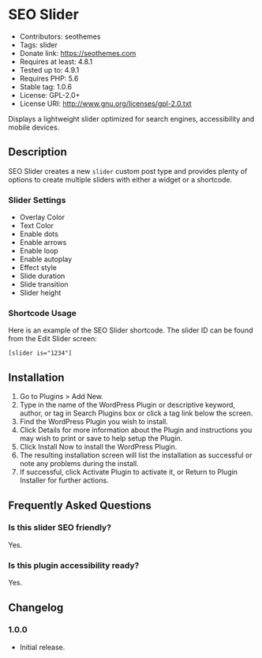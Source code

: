 # SEO Slider
* Contributors: seothemes
* Tags: slider
* Donate link: https://seothemes.com
* Requires at least: 4.8.1
* Tested up to: 4.9.1
* Requires PHP: 5.6
* Stable tag: 1.0.6
* License: GPL-2.0+
* License URI: http://www.gnu.org/licenses/gpl-2.0.txt

Displays a lightweight slider optimized for search engines, accessibility and mobile devices.

## Description
SEO Slider creates a new `slider` custom post type and provides plenty of options to create multiple sliders with either a widget or a shortcode.

### Slider Settings
* Overlay Color
* Text Color
* Enable dots
* Enable arrows
* Enable loop
* Enable autoplay
* Effect style
* Slide duration
* Slide transition
* Slider height

### Shortcode Usage
Here is an example of the SEO Slider shortcode. The slider ID can be found from the Edit Slider screen:

`[slider is="1234"]`

## Installation
1. Go to Plugins > Add New.
2. Type in the name of the WordPress Plugin or descriptive keyword, author, or tag in Search Plugins box or click a tag link below the screen.
3. Find the WordPress Plugin you wish to install.
4. Click Details for more information about the Plugin and instructions you may wish to print or save to help setup the Plugin.
5. Click Install Now to install the WordPress Plugin.
6. The resulting installation screen will list the installation as successful or note any problems during the install.
7. If successful, click Activate Plugin to activate it, or Return to Plugin Installer for further actions.

## Frequently Asked Questions

### Is this slider SEO friendly?
Yes.

### Is this plugin accessibility ready?
Yes.

## Changelog

### 1.0.0
* Initial release.